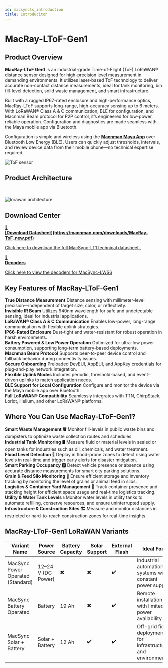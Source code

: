 ```yaml
---
id: macsyncls_introduction
title: Introduciton
---
```


# MacRay-LToF-Gen1

## Product Overview

**MacRay-LToF Gen1** is an industrial-grade Time-of-Flight (ToF) LoRaWAN® distance sensor designed for high-precision level measurement in demanding environments. It utilizes laser-based ToF technology to deliver accurate non-contact distance measurements, ideal for tank monitoring, bin fill-level detection, solid waste management, and smart infrastructure.

Built with a rugged IP67-rated enclosure and high-performance optics, MacRay-LToF supports long-range, high-accuracy sensing up to 6 meters. With LoRaWAN® Class A & C communication, BLE for configuration, and Macnman Beam protocol for P2P control, it’s engineered for low-power, reliable operation. Configuration and diagnostics are made seamless with the Maya mobile app via Bluetooth.

Configuration is simple and wireless using the [**Macnman Maya App**](https://play.google.com/store/apps/details?id=com.macnman.app&pcampaignid=web_share) over Bluetooth Low Energy (BLE). Users can quickly adjust thresholds, intervals, and review device data from their mobile phone—no technical expertise required.


![ToF sensor](/img/lorawan/sensors/temperaturehumi/macraytof-gen1.webp)

## Product Architecture
<br/>

![lorawan architecture](/img/lorawan/lorawan_macsync_archi.svg)

## Download Center

<div className="icon-card-grid">
  <a href="https://macnman.com/downloads/MacRay-ToF_new.pdf" 
  className="icon-card">
    <div className="icon">📂</div>  
    <div>
      <strong>[Download Datasheet](https://macnman.com/downloads/MacRay-ToF_new.pdf)</strong>
      <p>Click here to download the full MacSync-LT1 technical datasheet
.</p>
    </div>
  </a>
  <a href="https://github.com/MacnMan/LoRa_Module_SDK/tree/main/SDK/LoRaWAN_AT_Slave" 
  className="icon-card">
    <div className="icon">📝</div>
    <div>
      <strong>Decoders</strong>
      <p>Click here to view the decoders for MacSync-LWS6</p>
    </div>
  </a>
</div>

<div style={{ margin: "2rem 0" }}></div>

## Key Features of MacRay-LToF-Gen1

<div className="reusable-feature-grid">
  <div className="reusable-feature-card">
    <strong>True Distance Measurement</strong>
    Distance sensing with millimeter-level precision—independent of target size, color, or reflectivity.
  </div>
  <div className="reusable-feature-card">
    <strong>Invisible IR Beam</strong>
    Utilizes 940nm wavelength for safe and undetectable sensing, ideal for industrial applications.
  </div>
  <div className="reusable-feature-card">
    <strong>LoRaWAN® Class A & C Communication</strong>
    Enables low-power, long-range communication with flexible uplink strategies.
  </div>
  <div className="reusable-feature-card">
    <strong>IP66-Rated Enclosure</strong>
    Dust-tight and water-resistant for robust operation in harsh environments.
  </div>
  <div className="reusable-feature-card">
    <strong>Battery Powered & Low Power Operation</strong>
    Optimized for ultra-low power consumption, supporting long-term battery-based deployments.
  </div>
  <div className="reusable-feature-card">
    <strong>Macnman Beam Protocol</strong>
    Supports peer-to-peer device control and fallback behavior during connectivity issues.
  </div>
  <div className="reusable-feature-card">
    <strong>Secure Onboarding</strong>
    Preloaded DevEUI, AppEUI, and AppKey credentials for plug-and-play network integration.
  </div>
  <div className="reusable-feature-card">
    <strong>Flexible Uplink Modes</strong>
    Includes periodic, threshold-based, and event-driven uplinks to match application needs.
  </div>
  <div className="reusable-feature-card">
    <strong>BLE Support for Local Configuration</strong>
    Configure and monitor the device via the Maya mobile app over Bluetooth.
  </div>
  <div className="reusable-feature-card">
    <strong>Full LoRaWAN® Compatibility</strong>
    Seamlessly integrates with TTN, ChirpStack, Loriot, Helium, and other LoRaWAN® platforms.
  </div>
</div>

## Where You Can Use MacRay-LToF-Gen1?

<div className="reusable-feature-grid">
  <div className="reusable-feature-card">
    <strong>Smart Waste Management 🗑️</strong>
    Monitor fill-levels in public waste bins and dumpsters to optimize waste collection routes and schedules.
  </div>
  <div className="reusable-feature-card">
    <strong>Industrial Tank Monitoring 🛢️</strong>
    Measure fluid or material levels in sealed or open tanks for industries such as oil, chemicals, and water treatment.
  </div>
  <div className="reusable-feature-card">
    <strong>Flood Level Detection 🌊</strong>
    Deploy in flood-prone zones to detect rising water levels in real-time and trigger early alerts for disaster mitigation.
  </div>
  <div className="reusable-feature-card">
    <strong>Smart Parking Occupancy 🅿️</strong>
    Detect vehicle presence or absence using accurate distance measurements for smart city parking solutions.
  </div>
  <div className="reusable-feature-card">
    <strong>Grain & Feed Silo Monitoring 🌾</strong>
    Ensure efficient storage and inventory tracking by monitoring the level of grains or animal feed in silos.
  </div>
  <div className="reusable-feature-card">
    <strong>Logistics & Container Yard Management 🚛</strong>
    Track container presence and stacking height for efficient space usage and real-time logistics tracking.
  </div>
  <div className="reusable-feature-card">
    <strong>Utility & Water Tank Levels 💧</strong>
    Monitor water levels in utility tanks to automate refilling, conserve resources, and ensure uninterrupted supply.
  </div>
  <div className="reusable-feature-card">
    <strong>Infrastructure & Construction Sites 🏗️</strong>
    Measure and monitor distances in restricted or hard-to-reach construction zones for real-time insights.
  </div>
</div>

## MacRay-LToF-Gen1 LoRaWAN Variants

<table className="parameter-table">
  <thead>
    <tr>
      <th>Variant Name</th>
      <th>Power Source</th>
      <th>Battery Capacity</th>
      <th>Solar Support</th>
      <th>External Flash</th>
      <th>Ideal For</th>
    </tr>
  </thead>
  <tbody>
    <tr>
      <td>MacSync Power Operated (Standard)</td>
      <td>12–24 V (DC Power)</td>
      <td>✖️</td>
      <td>✖️</td>
      <td>✔️</td>
      <td>Industrial automation systems with constant power supply</td>
    </tr>
    <tr>
      <td>MacSync Battery Operated</td>
      <td>Battery</td>
      <td>19 Ah</td>
      <td>✖️</td>
      <td>✔️</td>
      <td>Remote installations with limited power availability</td>
    </tr>
    <tr>
      <td>MacSync Solar + Battery</td>
      <td>Solar + Battery</td>
      <td>12 Ah</td>
      <td>✔️</td>
      <td>✔️</td>
      <td>Off-grid field deployments for infrastructure and environment</td>
    </tr>
  </tbody>
</table>
